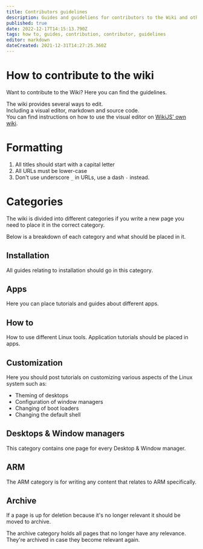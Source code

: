 ```yaml
---
title: Contributors guidelines
description: Guides and guideliens for contributors to the Wiki and other RebornOS projects.
published: true
date: 2022-12-17T14:15:13.790Z
tags: how to, guides, contribution, contributor, guidelines
editor: markdown
dateCreated: 2021-12-31T14:27:25.360Z
---
```


# How to contribute to the wiki
Want to contribute to the Wiki? Here you can find the guidelines.

The wiki provides several ways to edit.  
Including a visual editor, markdown and source code.  
You can find instructions on how to use the visual editor on [WikiJS' own wiki](https://docs.requarks.io/#user-guide).

# Formatting

1.  All titles should start with a capital letter
2.  All URLs must be lower-case
3.  Don't use underscore `_` in URLs, use a dash `-` instead.

# Categories

The wiki is divided into different categories if you write a new page you need to place it in the correct category.

Below is a breakdown of each category and what should be placed in it.

## Installation
All guides relating to installation should go in this category.

## Apps
Here you can place tutorials and guides about different apps.

## How to
How to use different Linux tools. Application tutorials should be placed in apps.

## Customization
Here you should post tutorials on customizing various aspects of the Linux system such as:
-   Theming of desktops
-   Configuration of window managers
-   Changing of boot loaders
-   Changing the default shell

## Desktops & Window managers
This category contains one page for every Desktop & Window manager. 

## ARM
The ARM category is for writing any content that relates to ARM specifically.

## Archive
If a page is up for deletion because it's no longer relevant it should be moved to archive.

The archive category holds all pages that no longer have any relevance. They're archived in case they become relevant again.